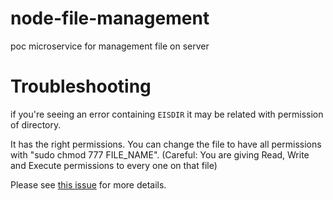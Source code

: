 # node-file-management
poc microservice for management file on server

Troubleshooting
===============

if you're seeing an error containing `EISDIR` it may be related with permission of directory.

It has the right permissions. You can change the file to have all permissions with "sudo chmod 777 FILE_NAME". (Careful: You are giving Read, Write and Execute permissions to every one on that file)

Please see [this issue](https://stackoverflow.com/a/42677294) for more details.
